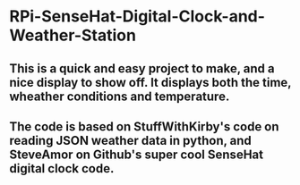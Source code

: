 # RPi-SenseHat-Digital-Clock-and-Weather-Station
## This is a quick and easy project to make, and a nice display to show off. It displays both the time, wheather conditions and temperature.
## The code is based on StuffWithKirby's code on reading JSON weather data in python, and SteveAmor on Github's super cool SenseHat digital clock code.
